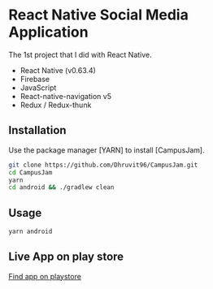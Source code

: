 # React Native Social Media Application

The 1st project that I did with React Native.

- React Native (v0.63.4)
- Firebase
- JavaScript
- React-native-navigation v5
- Redux / Redux-thunk
## Installation

Use the package manager [YARN] to install [CampusJam].

```bash
git clone https://github.com/Dhruvit96/CampusJam.git
cd CampusJam
yarn
cd android && ./gradlew clean
```


## Usage

```bash
yarn android

```

## Live App on play store

[Find app on playstore](https://play.google.com/store/apps/details?id=com.campusjam "Live App")
